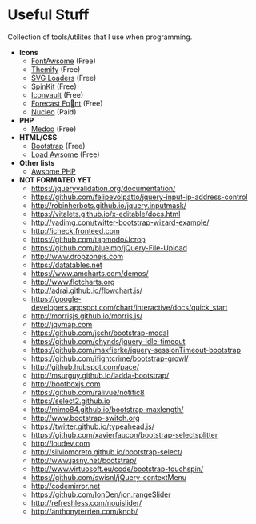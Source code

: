 # Useful Stuff
Collection of tools/utilites that I use when programming.

- **Icons**
  - [FontAwsome](http://fontawesome.io) (Free)
  - [Themify](https://themify.me/themify-icons) (Free)
  - [SVG Loaders](http://samherbert.net/svg-loaders) (Free)
  - [SpinKit](http://tobiasahlin.com/spinkit/) (Free)
  - [Iconvault](http://iconvau.lt) (Free)
  - [Forecast Font](http:/forecastfo.iconvau.lt) (Free)
  - [Nucleo](https://nucleoapp.com) (Paid)
- **PHP**
  - [Medoo](http://medoo.in) (Free)
- **HTML/CSS**
  - [Bootstrap](http://getbootstrap.com) (Free)
  - [Load Awsome](http://github.danielcardoso.net/load-awesome/) (Free)
- **Other lists**
  - [Awsome PHP](https://github.com/ziadoz/awesome-php)
- **NOT FORMATED YET**
  - https://jqueryvalidation.org/documentation/
  - https://github.com/felipevolpatto/jquery-input-ip-address-control
  - http://robinherbots.github.io/jquery.inputmask/
  - https://vitalets.github.io/x-editable/docs.html
  - http://vadimg.com/twitter-bootstrap-wizard-example/
  - http://icheck.fronteed.com
  - https://github.com/tapmodo/Jcrop
  - https://github.com/blueimp/jQuery-File-Upload
  - http://www.dropzonejs.com
  - https://datatables.net
  - https://www.amcharts.com/demos/
  - http://www.flotcharts.org
  - http://adrai.github.io/flowchart.js/
  - https://google-developers.appspot.com/chart/interactive/docs/quick_start
  - http://morrisjs.github.io/morris.js/
  - http://jqvmap.com
  - https://github.com/jschr/bootstrap-modal
  - https://github.com/ehynds/jquery-idle-timeout
  - https://github.com/maxfierke/jquery-sessionTimeout-bootstrap
  - https://github.com/ifightcrime/bootstrap-growl/
  - http://github.hubspot.com/pace/
  - http://msurguy.github.io/ladda-bootstrap/
  - http://bootboxjs.com
  - https://github.com/ralivue/notific8
  - https://select2.github.io
  - http://mimo84.github.io/bootstrap-maxlength/
  - http://www.bootstrap-switch.org
  - https://twitter.github.io/typeahead.js/
  - https://github.com/xavierfaucon/bootstrap-selectsplitter
  - http://loudev.com
  - http://silviomoreto.github.io/bootstrap-select/
  - http://www.jasny.net/bootstrap/
  - http://www.virtuosoft.eu/code/bootstrap-touchspin/
  - https://github.com/swisnl/jQuery-contextMenu
  - http://codemirror.net
  - https://github.com/IonDen/ion.rangeSlider
  - http://refreshless.com/nouislider/
  - http://anthonyterrien.com/knob/
